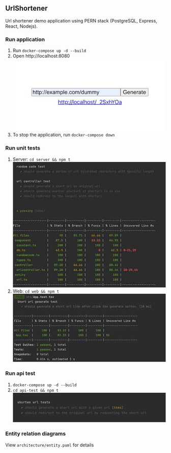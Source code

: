## UrlShortener

Url shortener demo application using PERN stack (PostgreSQL, Express, React, Nodejs).

### Run application
1. Run `docker-compose up -d --build`
2. Open http://localhost:8080 \
   ![Frontend](screenshots/frontend.jpg)
3. To stop the application, run `docker-compose down`

### Run unit tests
1. Server: `cd server && npm t`\
   ![Server test coverage](screenshots/server-test-coverage.jpg)
2. Web: `cd web && npm t`\
   ![Web test coverage](screenshots/web-test-coverage.jpg)

### Run api test
1. `docker-compose up -d --build`
2. `cd api-test && npm t`\
   ![Api test coverage](screenshots/api-test-result.jpg)
    
### Entity relation diagrams
View `architecture/entity.puml` for details


